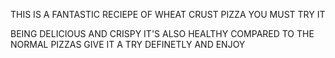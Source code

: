 THIS IS A FANTASTIC RECIEPE OF WHEAT CRUST PIZZA 
YOU MUST TRY IT

BEING DELICIOUS AND CRISPY IT'S ALSO HEALTHY COMPARED TO THE NORMAL PIZZAS 
GIVE IT A TRY DEFINETLY AND ENJOY 